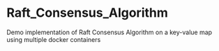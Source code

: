 # Raft_Consensus_Algorithm
Demo implementation of Raft Consensus Algorithm on a key-value map using multiple docker containers
